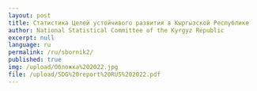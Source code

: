 ```yaml
---
layout: post
title: Статистика Целей устойчивого развития в Кыргызской Республике
author: National Statistical Committee of the Kyrgyz Republic
excerpt: null
language: ru
permalink: /ru/sbornik2/
published: true
img: /upload/Обложка%202022.jpg
file: /upload/SDG%20report%20RUS%202022.pdf
---
```



